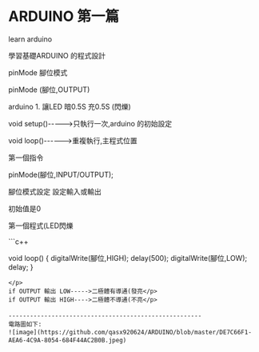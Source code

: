 # ARDUINO 第一篇
learn arduino   </p>
學習基礎ARDUINO 的程式設計</p>
pinMode  腳位模式</p>
pinMode (腳位,OUTPUT)</p>
arduino 1. 讓LED 暗0.5S 充0.5S (閃爍)</p>
void setup()----->只執行一次,arduino 的初始設定</p>
void loop()------>重複執行,主程式位置</p>
第一個指令</p>
pinMode(腳位,INPUT/OUTPUT);</p>
腳位模式設定 設定輸入或輸出</p>
初始值是0</p>
</p>
</p>
</p>
第一個程式(LED閃爍</p>
```c++


void loop()
{
  digitalWrite(腳位,HIGH);
  delay(500);
  digitalWrite(腳位,LOW);
  delay;
}
```
</p>
if OUTPUT 輸出 LOW----->二極體有導通(發亮</p>
if OUTPUT 輸出 HIGH---->二極體不導通(不亮</p>

------------------------------------------------------
電路圖如下:
![image](https://github.com/qasx920624/ARDUINO/blob/master/DE7C66F1-AEA6-4C9A-8054-684F44AC2B0B.jpeg)
